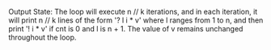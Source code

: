 Output State: The loop will execute n // k iterations, and in each iteration, it will print n // k lines of the form '? l i * v' where l ranges from 1 to n, and then print '! i * v' if cnt is 0 and l is n + 1. The value of v remains unchanged throughout the loop.